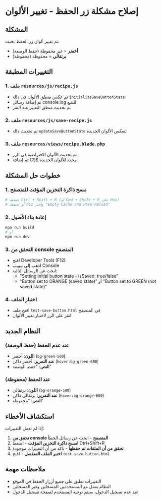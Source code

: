 # إصلاح مشكلة زر الحفظ - تغيير الألوان

## المشكلة
تم تغيير ألوان زر الحفظ بحيث:
- **أخضر** = غير محفوظة (حفظ الوصفة)
- **برتقالي** = محفوظة (محفوظة)

## التغييرات المطبقة

### 1. ملف `resources/js/recipe.js`
- تم عكس منطق الألوان في دالة `initializeSaveButtonState`
- تم إضافة رسائل console.log للتتبع
- تم تحديث منطق التغيير عند النقر

### 2. ملف `resources/js/save-recipe.js`
- تم تحديث دالة `updateSaveButtonState` لتعكس الألوان الجديدة

### 3. ملف `resources/views/recipe.blade.php`
- تم تحديث الألوان الافتراضية في الزر
- تم إضافة CSS محدد للألوان الجديدة

## خطوات حل المشكلة

### 1. مسح ذاكرة التخزين المؤقت للمتصفح
```bash
# اضغط Ctrl + Shift + R (أو Cmd + Shift + R على Mac)
# أو اضغط F12 واختر "Empty Cache and Hard Reload"
```

### 2. إعادة بناء الأصول
```bash
npm run build
# أو
npm run dev
```

### 3. التحقق من console المتصفح
- افتح Developer Tools (F12)
- اذهب إلى تبويب Console
- ابحث عن الرسائل التالية:
  - "Setting initial button state - isSaved: true/false"
  - "Button set to ORANGE (saved state)" أو "Button set to GREEN (not saved state)"

### 4. اختبار الملف
- افتح ملف `test-save-button.html` في المتصفح
- انقر على الزر لاختبار تغيير الألوان

## النظام الجديد

### عند عدم الحفظ (حفظ الوصفة)
- **اللون**: أخضر (`bg-green-500`)
- **عند التمرير**: أخضر داكن (`hover:bg-green-600`)
- **النص**: "حفظ الوصفة"

### عند الحفظ (محفوظة)
- **اللون**: برتقالي (`bg-orange-500`)
- **عند التمرير**: برتقالي داكن (`hover:bg-orange-600`)
- **النص**: "محفوظة"

## استكشاف الأخطاء

إذا لم تعمل التغييرات:

1. **تحقق من console المتصفح** - ابحث عن رسائل الخطأ
2. **امسح ذاكرة التخزين المؤقت** - اضغط Ctrl+Shift+R
3. **تحقق من أن الملفات تم حفظها** - تأكد من أن التغييرات موجودة
4. **اختبر الملف المنفصل** - افتح `test-save-button.html`

## ملاحظات مهمة

- التغييرات تطبق على جميع أزرار الحفظ في الموقع
- النظام يعمل مع المستخدمين المسجلين وغير المسجلين
- عند عدم تسجيل الدخول، سيتم توجيه المستخدم لصفحة تسجيل الدخول
